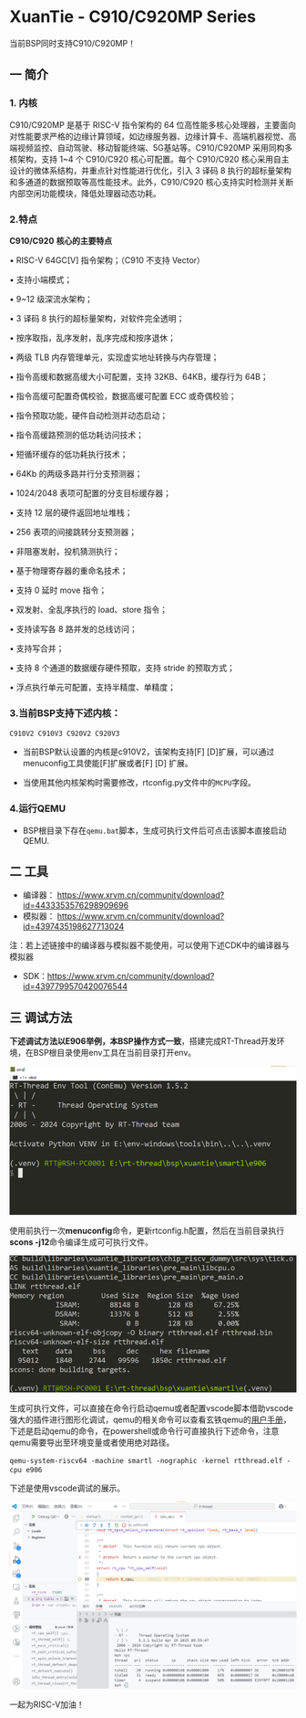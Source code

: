 # XuanTie - C910/C920MP Series

当前BSP同时支持C910/C920MP！

## 一 简介

### 1. 内核

C910/C920MP 是基于 RISC-V 指令架构的 64 位高性能多核心处理器，主要面向对性能要求严格的边缘计算领域，如边缘服务器、边缘计算卡、高端机器视觉、高端视频监控、自动驾驶、移动智能终端、5G基站等。C910/C920MP 采用同构多核架构，支持 1~4 个 C910/C920 核心可配置。每个 C910/C920 核心采用自主设计的微体系结构，并重点针对性能进行优化，引入 3 译码 8 执行的超标量架构和多通道的数据预取等高性能技术。此外，C910/C920 核心支持实时检测并关断内部空闲功能模块，降低处理器动态功耗。

### 2.特点

**C910/C920** **核心的主要特点**

• RISC-V 64GC[V] 指令架构；（C910 不支持 Vector）

• 支持小端模式；

• 9~12 级深流水架构；

• 3 译码 8 执行的超标量架构，对软件完全透明；

• 按序取指，乱序发射，乱序完成和按序退休；

• 两级 TLB 内存管理单元，实现虚实地址转换与内存管理；

• 指令高缓和数据高缓大小可配置，支持 32KB、64KB，缓存行为 64B；

• 指令高缓可配置奇偶校验，数据高缓可配置 ECC 或奇偶校验；

• 指令预取功能，硬件自动检测并动态启动；

• 指令高缓路预测的低功耗访问技术；

• 短循环缓存的低功耗执行技术；

• 64Kb 的两级多路并行分支预测器；

• 1024/2048 表项可配置的分支目标缓存器；

• 支持 12 层的硬件返回地址堆栈；

• 256 表项的间接跳转分支预测器；

• 非阻塞发射，投机猜测执行；

• 基于物理寄存器的重命名技术；

• 支持 0 延时 move 指令；

• 双发射、全乱序执行的 load、store 指令；

• 支持读写各 8 路并发的总线访问；

• 支持写合并；

• 支持 8 个通道的数据缓存硬件预取，支持 stride 的预取方式；

• 浮点执行单元可配置，支持半精度、单精度；

### 3.当前BSP支持下述内核：

```asciiarmor
C910V2 C910V3 C920V2 C920V3 
```

- 当前BSP默认设置的内核是c910V2，该架构支持[F] [D]扩展，可以通过menuconfig工具使能[F]扩展或者[F] [D] 扩展。

- 当使用其他内核架构时需要修改，rtconfig.py文件中的`MCPU`字段。

### 4.运行QEMU

- BSP根目录下存在`qemu.bat`脚本，生成可执行文件后可点击该脚本直接启动QEMU.

## 二 工具

- 编译器： https://www.xrvm.cn/community/download?id=4433353576298909696
- 模拟器： https://www.xrvm.cn/community/download?id=4397435198627713024

注：若上述链接中的编译器与模拟器不能使用，可以使用下述CDK中的编译器与模拟器

- SDK：https://www.xrvm.cn/community/download?id=4397799570420076544

## 三 调试方法

**下述调试方法以E906举例，本BSP操作方式一致**，搭建完成RT-Thread开发环境，在BSP根目录使用env工具在当前目录打开env。

![](figures/1.env.png)

使用前执行一次**menuconfig**命令，更新rtconfig.h配置，然后在当前目录执行**scons -j12**命令编译生成可可执行文件。

<img src="figures/2.scons.png" alt="env" style="zoom: 95%;" />

生成可执行文件，可以直接在命令行启动qemu或者配置vscode脚本借助vscode强大的插件进行图形化调试，qemu的相关命令可以查看玄铁qemu的[用户手册](https://www.xrvm.cn/community/download?id=4397435198627713024)，下述是启动qemu的命令，在powershell或命令行可直接执行下述命令，注意qemu需要导出至环境变量或者使用绝对路径。

```shell
qemu-system-riscv64 -machine smartl -nographic -kernel rtthread.elf -cpu e906
```

下述是使用vscode调试的展示。

<img src="figures/3.vscode.png" alt="env" style="zoom: 63%;" />

一起为RISC-V加油！
